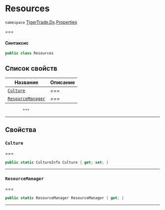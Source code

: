 # Resources

`namespace` [TigerTrade.Dx](../).[Properties](./)

\===

#### Синтаксис

```csharp
public class Resources
```

## Список свойств

| Название                                                      | Описание |
| ------------------------------------------------------------- | -------- |
| [`Culture`](resources.cs.md#property-culture)                 | _===_    |
| [`ResourceManager`](resources.cs.md#property-resourcemanager) | _===_    |

```
        ***  
```

***

## Свойства

### `Culture` <a href="#property-culture" id="property-culture"></a>

\===

```csharp
public static CultureInfo Culture { get; set; }
```

***

### `ResourceManager` <a href="#property-resourcemanager" id="property-resourcemanager"></a>

\===

```csharp
public static ResourceManager ResourceManager { get; }
```

***

